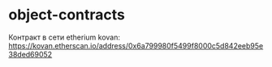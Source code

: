 # object-contracts

Контракт в сети etherium kovan: https://kovan.etherscan.io/address/0x6a799980f5499f8000c5d842eeb95e38ded69052
